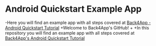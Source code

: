 # Android Quickstart Example App
 
-Here you will find an example app with all steps covered at [Back4App - Android Quickstart Tutorial]()
+Welcome to Back4App's GitHub!
+
+In this repository you will find an example app with all steps covered at [Back4App's Android Quickstart Tutorial](https://www.back4app.com/docs/pages/android/how-to-build-an-android-app-on-back4app)
